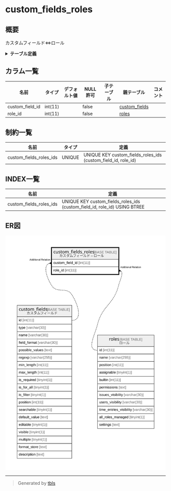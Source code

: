 # custom_fields_roles

## 概要

カスタムフィールド⇔ロール

<details>
<summary><strong>テーブル定義</strong></summary>

```sql
CREATE TABLE `custom_fields_roles` (
  `custom_field_id` int(11) NOT NULL,
  `role_id` int(11) NOT NULL,
  UNIQUE KEY `custom_fields_roles_ids` (`custom_field_id`,`role_id`)
) ENGINE=InnoDB DEFAULT CHARSET=utf8mb4
```

</details>

## カラム一覧

| 名前              | タイプ     | デフォルト値       | NULL許可   | 子テーブル      | 親テーブル                             | コメント     |
| --------------- | ------- | ------------ | -------- | ---------- | --------------------------------- | -------- |
| custom_field_id | int(11) |              | false    |            | [custom_fields](custom_fields.md) |          |
| role_id         | int(11) |              | false    |            | [roles](roles.md)                 |          |

## 制約一覧

| 名前                      | タイプ    | 定義                                                            |
| ----------------------- | ------ | ------------------------------------------------------------- |
| custom_fields_roles_ids | UNIQUE | UNIQUE KEY custom_fields_roles_ids (custom_field_id, role_id) |

## INDEX一覧

| 名前                      | 定義                                                                        |
| ----------------------- | ------------------------------------------------------------------------- |
| custom_fields_roles_ids | UNIQUE KEY custom_fields_roles_ids (custom_field_id, role_id) USING BTREE |

## ER図

![er](custom_fields_roles.svg)

---

> Generated by [tbls](https://github.com/k1LoW/tbls)
